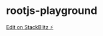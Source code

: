 # rootjs-playground

[Edit on StackBlitz ⚡️](https://stackblitz.com/edit/jeremydw/rootjs-playground)
